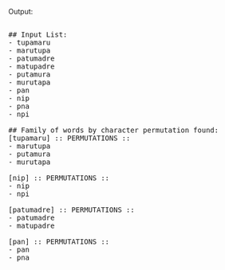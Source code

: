 Output:  
<pre>  
## Input List:  
- tupamaru  
- marutupa  
- patumadre  
- matupadre  
- putamura  
- murutapa  
- pan  
- nip  
- pna  
- npi  
  
## Family of words by character permutation found:  
[tupamaru] :: PERMUTATIONS ::  
- marutupa  
- putamura  
- murutapa  

[nip] :: PERMUTATIONS ::  
- nip  
- npi  

[patumadre] :: PERMUTATIONS ::  
- patumadre  
- matupadre  

[pan] :: PERMUTATIONS ::  
- pan  
- pna  
  
</pre>  
